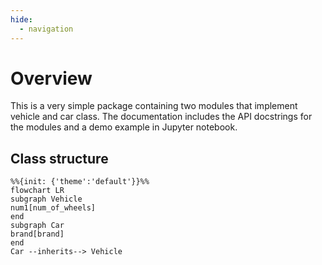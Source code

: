```yaml
---
hide:
  - navigation
---
```

# Overview
This is a very simple package containing two modules that implement vehicle and car class. The documentation includes the API docstrings for the modules and a demo example in Jupyter notebook.

## Class structure
```mermaid
%%{init: {'theme':'default'}}%%
flowchart LR
subgraph Vehicle
num1[num_of_wheels]
end
subgraph Car
brand[brand]
end
Car --inherits--> Vehicle
```